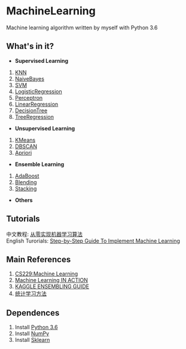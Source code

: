 # MachineLearning
Machine learning algorithm written by myself with Python 3.6
## What's in it?
+ **Supervised Learning**
1. [KNN](https://github.com/DandelionLau/MachineLearning/blob/master/KNN.py)
2. [NaiveBayes](https://github.com/DandelionLau/MachineLearning/blob/master/NaiveBayes.py)
3. [SVM](https://github.com/DandelionLau/MachineLearning/blob/master/SVM.py)
4. [LogisticRegression](https://github.com/DandelionLau/MachineLearning/blob/master/LogisticRegression.py)
5. [Perceptron](https://github.com/DandelionLau/MachineLearning/blob/master/Perceptron.py)
6. [LinearRegression](https://github.com/DandelionLau/MachineLearning/blob/master/LinearRegression.py)
7. [DecisionTree](https://github.com/DandelionLau/MachineLearning/blob/master/Tree.py)
8. [TreeRegression](https://github.com/DandelionLau/MachineLearning/blob/master/Tree.py)


+ **Unsupervised Learning**
1. [KMeans](https://github.com/DandelionLau/MachineLearning/blob/master/Cluster.py)
2. [DBSCAN](https://github.com/DandelionLau/MachineLearning/blob/master/Cluster.py)
3. [Apriori](https://github.com/DandelionLau/MachineLearning/blob/master/AssociationAnalysis.py)

+ **Ensemble Learning**
1. [AdaBoost](https://github.com/DandelionLau/MachineLearning/tree/master/AdaBoost.py)
2. [Blending](https://github.com/DandelionLau/MachineLearning/blob/master/Blending.py)
3. [Stacking](https://github.com/DandelionLau/MachineLearning/blob/master/Stacking.py)

+ **Others**


## Tutorials
中文教程: [从零实现机器学习算法](https://zhuanlan.zhihu.com/easymachinelearning)  
English Turorials: [Step-by-Step Guide To Implement Machine Learning](https://www.codeproject.com/script/Articles/MemberArticles.aspx?amid=14354398)

## Main References
1. [CS229:Machine Learning](http://cs229.stanford.edu/)
2. [Machine Learning IN ACTION](https://www.manning.com/books/machine-learning-in-action)
3. [KAGGLE ENSEMBLING GUIDE](https://mlwave.com/kaggle-ensembling-guide/)
4. [统计学习方法](https://baike.baidu.com/item/%E7%BB%9F%E8%AE%A1%E5%AD%A6%E4%B9%A0%E6%96%B9%E6%B3%95/10430179)

## Dependences
1. Install [Python 3.6](https://www.python.org/)
2. Install [NumPy](http://www.numpy.org/)
2. Install [Sklearn](https://scikit-learn.org/)
